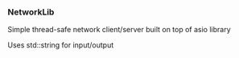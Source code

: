 ### NetworkLib ###
Simple thread-safe network client/server built on top of asio library

Uses std::string for input/output